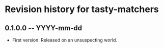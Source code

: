 # Revision history for tasty-matchers

## 0.1.0.0  -- YYYY-mm-dd

* First version. Released on an unsuspecting world.
